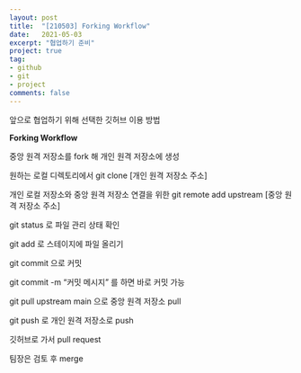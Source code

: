 ```yaml
---
layout: post
title:  "[210503] Forking Workflow"
date:   2021-05-03
excerpt: "협업하기 준비"
project: true
tag:
- github
- git
- project
comments: false
---
```



앞으로 협업하기 위해 선택한 깃허브 이용 방법

**Forking Workflow**

중앙 원격 저장소를 fork 해 개인 원격 저장소에 생성

원하는 로컬 디렉토리에서 git clone [개인 원격 저장소 주소]

개인 로컬 저장소와 중앙 원격 저장소 연결을 위한 git remote add upstream [중앙 원격 저장소 주소]

git status 로 파일 관리 상태 확인

git add 로 스테이지에 파일 올리기

git commit 으로 커밋

git commit -m “커밋 메시지” 를 하면 바로 커밋 가능

git pull upstream main 으로 중앙 원격 저장소 pull

git push 로 개인 원격 저장소로 push

깃허브로 가서 pull request

팀장은 검토 후 merge